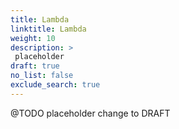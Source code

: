 ```yaml
---
title: Lambda
linktitle: Lambda
weight: 10
description: >
 placeholder
draft: true
no_list: false
exclude_search: true
---
```


 @TODO placeholder change to DRAFT